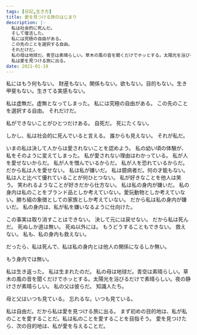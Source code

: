 ```yaml
---
tags: [日記,生き方]
title: 愛を見つける旅のはじまり
description: |-
  私は社会的に死んだ。
  そして復活した。
  私には究極の自由がある。
  この先のことを選択する自由。
  それだけだ。
  私の母は地球だ。青空は素晴らしい。草木の風の音を聞くだけでホッとする。太陽光を浴びるだけで素晴らしい。夜の静けさが素晴らしい。
  私は愛を見つける旅に出る。
date: 2021-01-19
---
```


私にはもう何もない。
財産もない。関係もない。欲もない。目的もない。生き甲斐もない。生きてる実感もない。

私は虚無だ。虚無となってしまった。
私には究極の自由がある。
この先のことを選択する自由。
それだけだ。

私ができないことがひとつだけある。
自死だ。
死にたくない。

しかし、私は社会的に死んでいると言える。
誰からも見えない。
それが私だ。

いまの私は決して人からは愛されないことを認めよう。
私の幼い頃の体験が、私をそのように変えてしまった。
私が愛されない理由はわかっている。
私が人を愛せないからだ。
私が人を憎んでいるからだ。
私が人を恐れているからだ。
だから私は人を愛せない。
私は私が嫌いだ。
私は臆病者だ。何の才能もない。
私は人と比べて優れていることが何ひとつない。
私が好きなことを他人は笑う。
笑われるようなことが好きだから仕方ない。
私は私の身内が嫌いだ。
私の身内は私のことをブランド品としか考えていない。愛玩動物としか考えていない。勝ち組の象徴としての家族としか考えていない。
だから私は私の身内が嫌いだ。
私の身内は、私が私を嫌いなるように仕向けた。

この事実は取り消すことはできない。
決して元には戻せない。
だから私は死んだ。
死ぬしか道は無い。
死ぬ以外には。
もうどうすることもできない。
救えない。
私も、私の身内も救えない。

だったら、私は死んで、私は私の身内とは他人の関係になるしか無い。

もう身内では無い。

私は生き返った。
私は生まれたのだ。
私の母は地球だ。青空は素晴らしい。草木の風の音を聞くだけでホッとする。太陽光を浴びるだけで素晴らしい。夜の静けさが素晴らしい。
私の父は彼らだ。
知識人たち。

母と父はいつも見ている。
忘れるな。いつも見ている。

私は自由だ。だから私は愛を見つける旅に出る。
まず初めの目的地は、私が私のことを愛することだ。私は私のことを愛することを目指そう。
愛を見つけたら、次の目的地は、私が愛を与えることだ。
